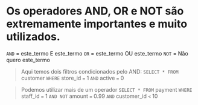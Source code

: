 # Os operadores AND, OR e NOT são extremamente importantes e muito utilizados.

`AND` = este_termo E este_termo
`OR` = este_termo OU este_termo
`NOT` = Não quero este_termo

> Aqui temos dois filtros condicionados pelo AND:
`SELECT * FROM` customer
`WHERE` store_id `=` 1 `AND` active `=` 0

> Podemos utilizar mais de um operador
`SELECT * FROM` payment
`WHERE` staff_id `=` 1 `AND NOT` amount `=` 0.99 `AND` customer_id `<` 10

